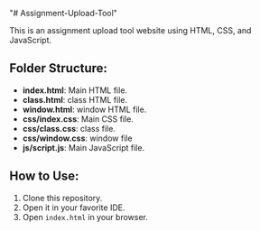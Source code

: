 "# Assignment-Upload-Tool" 

This is an assignment upload tool website using HTML, CSS, and JavaScript.

## Folder Structure:
- **index.html**: Main HTML file.
- **class.html**: class HTML file.
- **window.html**: window HTML file.
- **css/index.css**: Main CSS file.
- **css/class.css**: class file.
- **css/window.css**: window file
- **js/script.js**: Main JavaScript file.

## How to Use:
1. Clone this repository.
2. Open it in your favorite IDE.
2. Open `index.html` in your browser.
